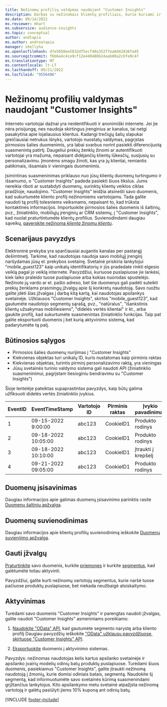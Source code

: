 ```yaml
---
title: Nežinomų profilių valdymas naudojant "Customer Insights"
description: Darbas su nežinomais klientų profiliais, kurie kuriami ir valdomi Dynamics 365 Customer Insights.
ms.date: 09/14/2022
ms.reviewer: mhart
ms.subservice: audience-insights
ms.topic: conceptual
author: andtapia
ms.author: andreatapia
manager: shellyha
ms.openlocfilehash: d7e5050ee5832df5ecf40a352f7ea8d42830fa45
ms.sourcegitcommit: f6b6a4c4ce9cf12e449488b24aab80a2cbfe0c47
ms.translationtype: MT
ms.contentlocale: lt-LT
ms.lasthandoff: 09/21/2022
ms.locfileid: "9556406"
---
```

# <a name="manage-unknown-profiles-with-customer-insights"></a>Nežinomų profilių valdymas naudojant "Customer Insights"

Interneto vartotojai dažnai yra neidentifikuoti ir anonimiški internete. Jei jie nėra prisijungę, nes naudoja skirtingus įrenginius ar kanalus, tai netgi pasakytina apie lojaliausius klientus. Kadangi trečiųjų šalių slapukai greičiausiai netrukus išnyks, vartotojo nuostatų valdymas, pagrįstas pirmosios šalies duomenimis, yra labai svarbus norint pasiekti diferencijuotą suasmenintą patirtį. Daugeliui prekių ženklų žinomi ar autentifikuoti vartotojai yra mažuma, nepaisant didėjančių klientų lūkesčių, susijusių su personalizavimu. Įmonėms smagu žinoti, kas yra jų klientai, remiantis patikimais, išsamiais ir vieningais duomenimis.

Įsimintinas suasmeninimas priklauso nuo jūsų klientų duomenų turtingumo ir išsamumo, o "Customer Insights" padeda pasiekti šiuos tikslus. Jums nereikia riboti ar sustabdyti duomenų, surinktų klientų veiklos ciklas pradžioje, naudojimo. "Customer Insights" leidžia atsinešti savo duomenis, kad sukurtumėte kliento profilį nežinomiems vartotojams. Tada galite naudoti tą profilį tolesniems veiksmams, nepaisant to, kad trūksta kontaktinės informacijos. Importuokite pirmosios šalies duomenis iš šaltinių, pvz., žiniatinklio, mobiliųjų įrenginių ar CRM sistemų, į "Customer Insights", kad nuolat praturtintumėte klientų profilius. Suvienodindami daugiau sąveikų, [paverskite nežinomą *klientą* žinomu *klientu*](unknown-to-known.md).

## <a name="sample-scenario"></a>Scenarijaus pavyzdys

Elektroninė prekyba yra sparčiausiai augantis kanalas per pastarąjį dešimtmetį. Tarkime, kad naudotojas naudoja savo mobilųjį įrenginį naršydamas jūsų el. prekybos svetainę. Svetainė priskiria lankytojui "mobile_guest123" kaip unikalų identifikatorių ir jūs pradedate rinkti elgesio veiklą pagal jo veiklą internete. Pavyzdžiui, kuriuose puslapiuose jie lankėsi, kiek laiko praleido tuose puslapiuose arba kokias nuorodas spustelėjo. Nežinote jų vardo ar el. pašto adreso, bet šie duomenys gali padėti suteikti prekių ženklams prasmingų įžvalgų apie šį konkretų naudotoją. Savo ruožtu galite įdėti šias įžvalgas į darbą kitą kartą, kai naudotojas apsilankys svetainėje. Užklausos "Customer Insights", skirtos "mobile_guest123", kad gautumėte naudotojo segmentų sąrašą, pvz., "natūralus", "išankstinis klientų užsakymas mobiliesiems", "didelės vertės klientai" ir kt., arba gaukite profilį, kad sukurtumėte suasmenintas žiniatinklio funkcijas. Taip pat galite eksportuoti duomenis į bet kurią aktyvinimo sistemą, kad padarytumėte tą patį.

## <a name="prerequisites"></a>Būtinosios sąlygos

- Pirmosios šalies duomenų nurijimas į "Customer Insights"
- Kiekvienas objektas turi unikalų ID, kuris nustatomas kaip pirminis raktas
- Kiekvienas objektas, turintis pirminį personalizavimo raktą, yra vieningas
- Jūsų svetainės turinio valdymo sistema gali naudoti API (žiniatinklio suasmeninimui, pagrįstam tiesioginiu bendravimu su "Customer Insights")

Šioje lentelėje pateiktas supaprastintas pavyzdys, kaip būtų galima užfiksuoti didelės vertės žiniatinklio įvykius.

|EventID|EventTimeStamp|Vartotojo ID|Pirminis raktas|Įvykio pavadinimas|
|--|--|--|--|--|
|1|09-15-2022 9:00:00|abc123|CookieID1|Produkto rodinys|
|2|09-18-2022 10:05:00|abc123|CookieID1|Produkto rodinys|
|3|09-18-2022 10:10:00|abc123|CookieID1|Įtraukti į krepšelį|
|4|09-21-2022 09:05:00|abc123|CookieID1|Produkto rodinys|

## <a name="data-ingestion"></a>Duomenų įsisavinimas

Daugiau informacijos apie galimas duomenų įsisavinimo parinktis rasite [Duomenų šaltinių apžvalga](data-sources.md).

## <a name="data-unification"></a>Duomenų suvienodinimas

Daugiau informacijos apie klientų profilių suvienodinimą ieškokite [Duomenų suvienijimo apžvalga](data-unification.md).

## <a name="get-insights"></a>Gauti įžvalgų

[Praturtinkite](enrichment-hub.md) savo duomenis, kurkite [priemones](measures.md) ir kurkite [segmentus](segments.md), kad galėtumėte toliau aktyvinti.

Pavyzdžiui, galite kurti nežinomų vartotojų segmentus, kurie naršė tuose pačiuose produktų puslapiuose, bet niekada neužbaigė atsiskaitymo.

## <a name="activation"></a>Aktyvinimas

Turėdami savo duomenis "Customer Insights" ir parengtas naudoti įžvalgas, galite naudoti "Customer Insights" asmeniniams poreikiams:

1. [Naudokite "OData" API](apis.md), kad gautumėte segmento narystę arba kliento profilį Daugiau pavyzdžių ieškokite ["OData" užklausų pavyzdžiuose, skirtuose "Customer Insights" API](odata-examples.md).

1. [Eksportuokite](export-destinations.md) duomenis į aktyvinimo sistemas.

Pavyzdys: nežinomas naudotojas kelis kartus apsilanko svetainėje ir apsilanko įvairių modelių odinių batų produktų puslapiuose. Turėdami šiuos duomenis, pasiekiamus "Customer Insights", galite įtraukti nežinomą naudotoją į žmonių, kurie domisi odiniais batais, segmentą. Naudokite šį segmentą, kad informuotumėte savo svetainės kūrimą suasmenindami grįžtančius lankytojus. Kito apsilankymo metu svetainė atpažįsta nežinomą vartotoją ir galėtų pasiūlyti jiems 10% kuponą ant odinių batų.

[!INCLUDE [footer-include](includes/footer-banner.md)]
